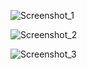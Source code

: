 ![Screenshot_1](https://user-images.githubusercontent.com/116587797/228336385-3b3bfea7-b94b-428f-9b18-17d1437c5d0f.png)

![Screenshot_2](https://user-images.githubusercontent.com/116587797/228336331-435b5b8d-a9b7-4a55-aba1-08abae54a3f4.png)

![Screenshot_3](https://user-images.githubusercontent.com/116587797/228336282-4035f843-0a42-4e90-8471-6afd38a4b711.png)
